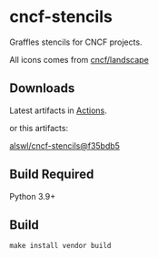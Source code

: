 # cncf-stencils

Graffles stencils for CNCF projects.

All icons comes from [cncf/landscape](https://github.com/cncf/landscape/)


## Downloads

Latest artifacts in [Actions](https://github.com/alswl/cncf-stencils/actions).

or this artifacts:

[alswl/cncf-stencils@f35bdb5](https://github.com/alswl/cncf-stencils/actions/runs/1587492218)


## Build Required

Python 3.9+


## Build

```
make install vendor build
```
